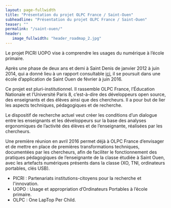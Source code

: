 ```yaml
---
layout: page-fullwidth
title: "Présentation du projet OLPC France / Saint-Ouen"
subheadline: "Présentation du projet OLPC France / Saint-Ouen"
teaser: ""
permalink: "/saint-ouen/"
header:
   image_fullwidth: "header_roadmap_2.jpg"
---
```

Le projet PICRI UOPO vise à comprendre les usages du numérique à
l’école primaire.

Après une phase de deux ans et demi à Saint Denis de janvier 2012 à
juin 2014, qui a donné lieu à un rapport consultable
[ici](rapport-recherche-appropriation-classe-mobile_St-Denis2014-Vfinale.pdf),
il se poursuit dans une école d’application de Saint Ouen de février à
juin 2016.

Ce projet est pluri-institutionnel.  Il rassemble OLPC France,
l’Éducation Nationale et l’Université Paris 8, c’est-à-dire des
développeurs open source, des enseignants et des élèves ainsi que des
chercheurs. Il a pour but de lier les aspects techniques, pédagogiques
et de recherche.

Le dispositif de recherche actuel veut créer les conditions d’un
dialogue entre les enseignants et les développeurs sur la base des
analyses ergonomiques de l’activité des élèves et de l’enseignante,
réalisées par les chercheurs. 

Une première réunion en avril 2016 permet déjà à OLPC France
d’envisager et de mettre en place de premières transformations
techniques, documentées par les chercheurs, afin de faciliter le
fonctionnement des pratiques pédagogiques de l’enseignante de la
classe étudiée à Saint Ouen, avec les artefacts numériques présents
dans la classe (XO, TNI, ordinateurs portables, clés USB).

* PICRI : Partenariats institutions-citoyens pour la recherche et l'innovation.
* UOPO : Usage et appropriation d’Ordinateurs Portables à l’école primaire.
* OLPC : One LapTop Per Child.
